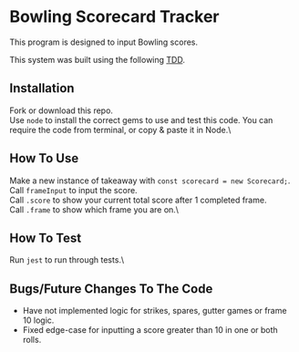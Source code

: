 Bowling Scorecard Tracker
==================

This program is designed to input Bowling scores.


This system was built using the following [TDD](https://en.wikipedia.org/wiki/Test-driven_development#:~:text=Test%2Ddriven%20development%20(TDD),software%20against%20all%20test%20cases.).

## Installation
Fork or download this repo.\
Use `node` to install the correct gems to use and test this code. You can require the code from terminal, or copy & paste it in Node.\

## How To Use
Make a new instance of takeaway with `const scorecard = new Scorecard;`.\
Call `frameInput` to input the score.\
Call `.score` to show your current total score after 1 completed frame.\
Call `.frame` to show which frame you are on.\

## How To Test
Run `jest` to run through tests.\

## Bugs/Future Changes To The Code
* Have not implemented logic for strikes, spares, gutter games or frame 10 logic.
* Fixed edge-case for inputting a score greater than 10 in one or both rolls.
